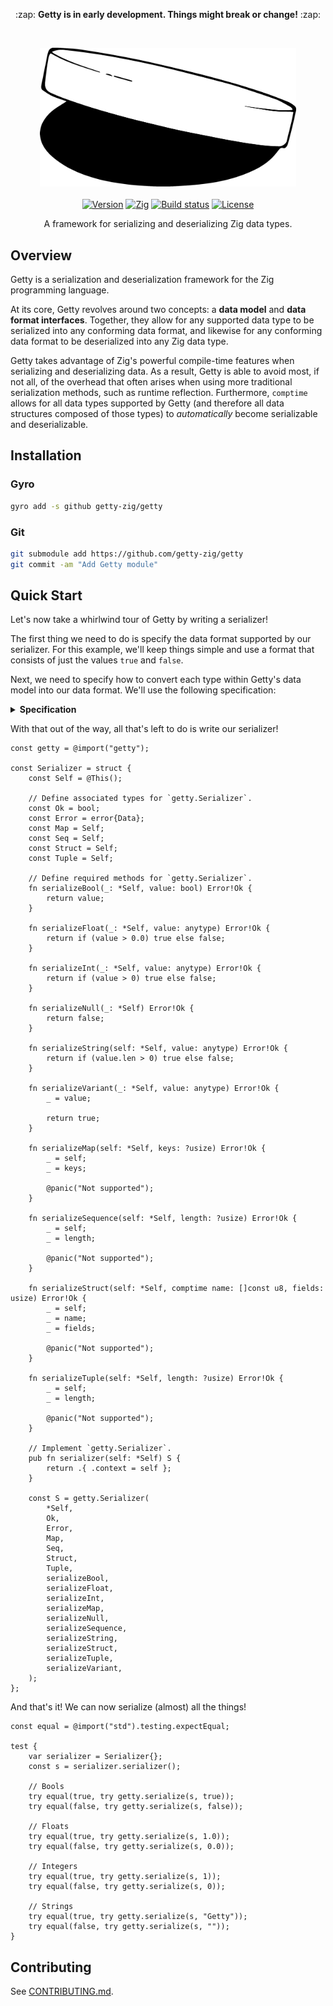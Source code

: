 <p align="center">:zap: <strong>Getty is in early development. Things might break or change!</strong> :zap:</p>
<br/>

<p align="center">
  <img alt="Getty" src="https://github.com/getty-zig/logo/blob/main/getty-solid.svg" width="410px">
  <br/>
  <br/>
  <a href="https://github.com/getty-zig/getty/releases/latest"><img alt="Version" src="https://img.shields.io/badge/version-N/A-e2725b.svg?style=flat-square"></a>
  <a href="https://ziglang.org/download"><img alt="Zig" src="https://img.shields.io/badge/zig-master-fd9930.svg?style=flat-square"></a>
  <a href="https://actions-badge.atrox.dev/getty-zig/getty/goto?ref=main"><img alt="Build status" src="https://img.shields.io/endpoint.svg?url=https%3A%2F%2Factions-badge.atrox.dev%2Fgetty-zig%2Fgetty%2Fbadge%3Fref%3Dmain&style=flat-square" /></a>
  <a href="https://github.com/getty-zig/getty/blob/main/LICENSE"><img alt="License" src="https://img.shields.io/badge/license-MIT-blue?style=flat-square"></a>
</p>

<p align="center">A framework for serializing and deserializing Zig data types.</p>

## Overview

Getty is a serialization and deserialization framework for the Zig programming
language.

At its core, Getty revolves around two concepts: a **data model** and **data
format interfaces**. Together, they allow for any supported data type to be
serialized into any conforming data format, and likewise for any conforming
data format to be deserialized into any Zig data type.

Getty takes advantage of Zig's powerful compile-time features when serializing
and deserializing data. As a result, Getty is able to avoid most, if not all,
of the overhead that often arises when using more traditional serialization
methods, such as runtime reflection. Furthermore, `comptime` allows for all
data types supported by Getty (and therefore all data structures composed of
those types) to *automatically* become serializable and deserializable.

## Installation

### Gyro

```sh
gyro add -s github getty-zig/getty
```

### Git

```sh
git submodule add https://github.com/getty-zig/getty
git commit -am "Add Getty module"
```

## Quick Start

Let's now take a whirlwind tour of Getty by writing a serializer!

The first thing we need to do is specify the data format supported by our
serializer. For this example, we'll keep things simple and use a format that
consists of just the values `true` and `false`.

Next, we need to specify how to convert each type within Getty's data model
into our data format. We'll use the following specification:

<details>
  <summary><b>Specification</b></summary>
  <br>

  <details>
  <summary>Booleans</summary>
  <br>
  <ul>
    <li><code>true</code> → <code>true</code></li>
    <li><code>false</code> → <code>true</code></li>
  </ul>
  </details>

  <details>
  <summary>Enums</summary>
  <br>
  <ul>
    <li>All variants → <code>true</code></li>
  </ul>
  </details>

  <details>
  <summary>Floats</summary>
  <br>
  <ul>
    <li>Value is <code>> 0.0</code> → <code>true</code></li>
    <li>Value is <code>≤ 0.0</code> → <code>false</code></li>
  </ul>
  </details>

  <details>
  <summary>Integers</summary>
  <br>
  <ul>
    <li>Value is <code>> 0</code> → <code>true</code></li>
    <li>Value is <code>≤ 0</code> → <code>false</code></li>
  </ul>
  </details>

  <details>
  <summary>Null</summary>
  <br>
  <ul>
    <li><code>null</code> → <code>false</code></li>
  </ul>
  </details>

  <details>
  <summary>Strings</summary>
  <br>
  <ul>
    <li>Length is <code>> 0</code> → <code>true</code></li>
    <li>Length is <code>0</code> → <code>false</code></li>
  </ul>
  </details>

  <details>
  <summary>Maps, Sequences, Structs, and Tuples</summary>
  <br>
  <ul>
    <li>Not supported for brevity.
  </ul>
  </details>
</details>

With that out of the way, all that's left to do is write our serializer!

```zig
const getty = @import("getty");

const Serializer = struct {
    const Self = @This();

    // Define associated types for `getty.Serializer`.
    const Ok = bool;
    const Error = error{Data};
    const Map = Self;
    const Seq = Self;
    const Struct = Self;
    const Tuple = Self;

    // Define required methods for `getty.Serializer`.
    fn serializeBool(_: *Self, value: bool) Error!Ok {
        return value;
    }

    fn serializeFloat(_: *Self, value: anytype) Error!Ok {
        return if (value > 0.0) true else false;
    }

    fn serializeInt(_: *Self, value: anytype) Error!Ok {
        return if (value > 0) true else false;
    }

    fn serializeNull(_: *Self) Error!Ok {
        return false;
    }

    fn serializeString(self: *Self, value: anytype) Error!Ok {
        return if (value.len > 0) true else false;
    }

    fn serializeVariant(_: *Self, value: anytype) Error!Ok {
        _ = value;

        return true;
    }

    fn serializeMap(self: *Self, keys: ?usize) Error!Ok {
        _ = self;
        _ = keys;

        @panic("Not supported");
    }

    fn serializeSequence(self: *Self, length: ?usize) Error!Ok {
        _ = self;
        _ = length;

        @panic("Not supported");
    }

    fn serializeStruct(self: *Self, comptime name: []const u8, fields: usize) Error!Ok {
        _ = self;
        _ = name;
        _ = fields;

        @panic("Not supported");
    }

    fn serializeTuple(self: *Self, length: ?usize) Error!Ok {
        _ = self;
        _ = length;

        @panic("Not supported");
    }

    // Implement `getty.Serializer`.
    pub fn serializer(self: *Self) S {
        return .{ .context = self };
    }

    const S = getty.Serializer(
        *Self,
        Ok,
        Error,
        Map,
        Seq,
        Struct,
        Tuple,
        serializeBool,
        serializeFloat,
        serializeInt,
        serializeMap,
        serializeNull,
        serializeSequence,
        serializeString,
        serializeStruct,
        serializeTuple,
        serializeVariant,
    );
};
```

And that's it! We can now serialize (almost) all the things!

```zig
const equal = @import("std").testing.expectEqual;

test {
    var serializer = Serializer{};
    const s = serializer.serializer();

    // Bools
    try equal(true, try getty.serialize(s, true));
    try equal(false, try getty.serialize(s, false));

    // Floats
    try equal(true, try getty.serialize(s, 1.0));
    try equal(false, try getty.serialize(s, 0.0));

    // Integers
    try equal(true, try getty.serialize(s, 1));
    try equal(false, try getty.serialize(s, 0));

    // Strings
    try equal(true, try getty.serialize(s, "Getty"));
    try equal(false, try getty.serialize(s, ""));
}
```

<!-- let's look at the `getty.Serializer` interface, which we'll be implementing:

```zig
pub fn Serializer(
    // Implementer type
    comptime Context: type,

    // Associated types
    comptime O: type,
    comptime E: type,
    comptime M: type,
    comptime SE: type,
    comptime ST: type,
    comptime T: type,

    // Methods
    comptime boolFn: fn (Context, value: bool) E!O,
    comptime floatFn: fn (Context, value: anytype) E!O,
    comptime intFn: fn (Context, value: anytype) E!O,
    comptime nullFn: fn (Context) E!O,
    comptime sequenceFn: fn (Context, ?usize) E!SE,
    comptime stringFn: fn (Context, value: anytype) E!O,
    comptime mapFn: fn (Context, ?usize) E!M,
    comptime structFn: fn (Context, comptime []const u8, usize) E!ST,
    comptime tupleFn: fn (Context, ?usize) E!T,
    comptime variantFn: fn (Context, value: anytype) E!O,
) type
```

As you can see, interfaces in Getty are just functions.

The parameters of an interface specify what the interface requires from its
implementers. In this case, `getty.Serializer` requires:

1. The type of the implementer
2. Various associated types
3. Various methods

The return type of an interface is called the **interface type**. Whenever you
want to take a `getty.Serializer` as a function argument or call the
`serializeBool` method of a `getty.Serializer`, this type is what you use.

To implement an interface, you provide a function in your implementing type
that returns a value of the interface type. For example:

```zig
const MyType = struct {
    // Define implementor type
    const Self = @This();

    // Define required methods
    fn foo() void {}

    // Implement `Interface`
    pub fn interface(self: *Self) Interface(*Self, foo) {
        return .{ .context = self };
    }
};
``` -->

## Contributing

See [CONTRIBUTING.md](CONTRIBUTING.md).
